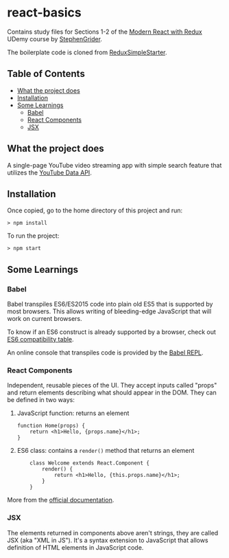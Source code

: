 # react-basics

Contains study files for Sections 1-2 of the [Modern React with Redux](https://www.udemy.com/react-redux/learn/v4/content) UDemy course by [StephenGrider](https://github.com/StephenGrider).

The boilerplate code is cloned from [ReduxSimpleStarter](https://github.com/StephenGrider/ReduxSimpleStarter).

## Table of Contents

- [What the project does](#what-the-project-does)
- [Installation](#installation)
- [Some Learnings](#some-learnings)
    - [Babel](#babel)
    - [React Components](#react-components)
    - [JSX](#jsx)

## What the project does

A single-page YouTube video streaming app with simple search feature that utilizes the [YouTube Data API](https://developers.google.com/youtube/v3/docs/search).

## Installation
Once copied, go to the home directory of this project and run:

```
> npm install
```

To run the project:
```
> npm start
```

## Some Learnings

### Babel

Babel transpiles ES6/ES2015 code into plain old ES5 that is supported by most browsers.
This allows writing of bleeding-edge JavaScript that will work on current browsers.

To know if an ES6 construct is already supported by a browser, check out [ES6 compatibility table](https://kangax.github.io/compat-table/es6/).

An online console that transpiles code is provided by the [Babel REPL](https://babeljs.io/repl/).

### React Components

Independent, reusable pieces of the UI. They accept inputs called "props" and return elements describing what should appear in the DOM. They can be defined in two ways:

1. JavaScript function: returns an element

    ```
    function Home(props) {
        return <h1>Hello, {props.name}</h1>;
    }
    ```

2. ES6 class: contains a `render()` method that returns an element

    ```
        class Welcome extends React.Component {
            render() {
                return <h1>Hello, {this.props.name}</h1>;
            }
        }
    ```

More from the [official documentation](https://facebook.github.io/react/docs/components-and-props.html).

### JSX

The elements returned in components above aren't strings, they are called JSX (aka "XML in JS"). It's a syntax extension to JavaScript that allows definition of HTML elements in JavaScript code.
